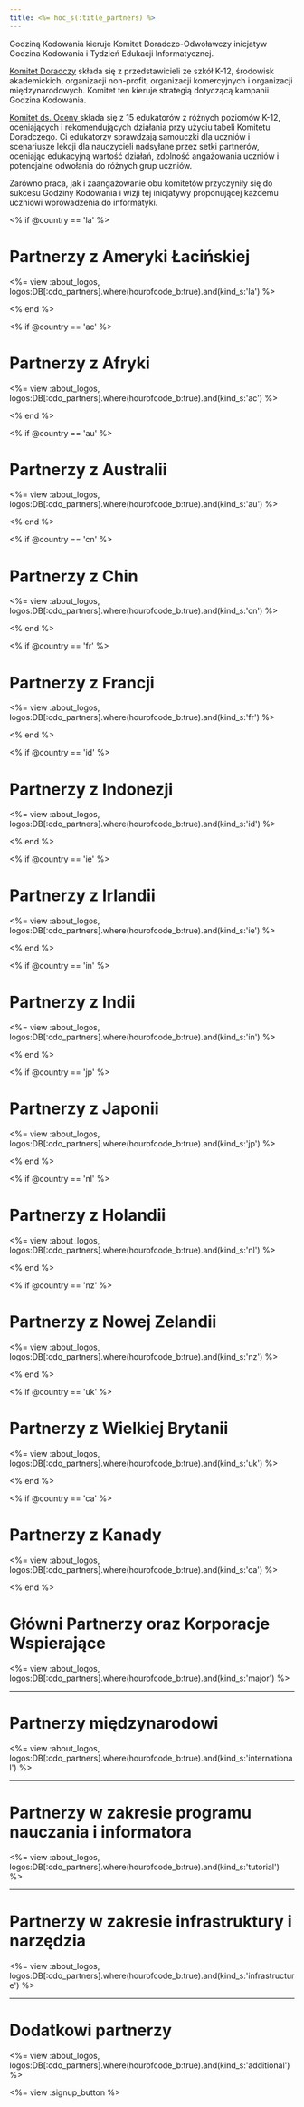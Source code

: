 ```yaml
---
title: <%= hoc_s(:title_partners) %>
---
```

Godziną Kodowania kieruje Komitet Doradczo-Odwoławczy inicjatyw Godzina Kodowania i Tydzień Edukacji Informatycznej.

[Komitet Doradczy](<%= resolve_url('/advisory-committee') %>) składa się z przedstawicieli ze szkół K-12, środowisk akademickich, organizacji non-profit, organizacji komercyjnych i organizacji międzynarodowych. Komitet ten kieruje strategią dotyczącą kampanii Godzina Kodowania.

[ Komitet ds. Oceny ](<%= resolve_url('/review-committee') %>) składa się z 15 edukatorów z różnych poziomów K-12, oceniających i rekomendujących działania przy użyciu tabeli Komitetu Doradczego. Ci edukatorzy sprawdzają samouczki dla uczniów i scenariusze lekcji dla nauczycieli nadsyłane przez setki partnerów, oceniając edukacyjną wartość działań, zdolność angażowania uczniów i potencjalne odwołania do różnych grup uczniów.

Zarówno praca, jak i zaangażowanie obu komitetów przyczyniły się do sukcesu Godziny Kodowania i wizji tej inicjatywy proponującej każdemu uczniowi wprowadzenia do informatyki.

<% if @country == 'la' %>

# Partnerzy z Ameryki Łacińskiej

<%= view :about_logos, logos:DB[:cdo_partners].where(hourofcode_b:true).and(kind_s:'la') %>

<% end %>

<% if @country == 'ac' %>

# Partnerzy z Afryki

<%= view :about_logos, logos:DB[:cdo_partners].where(hourofcode_b:true).and(kind_s:'ac') %>

<% end %>

<% if @country == 'au' %>

# Partnerzy z Australii

<%= view :about_logos, logos:DB[:cdo_partners].where(hourofcode_b:true).and(kind_s:'au') %>

<% end %>

<% if @country == 'cn' %>

# Partnerzy z Chin

<%= view :about_logos, logos:DB[:cdo_partners].where(hourofcode_b:true).and(kind_s:'cn') %>

<% end %>

<% if @country == 'fr' %>

# Partnerzy z Francji

<%= view :about_logos, logos:DB[:cdo_partners].where(hourofcode_b:true).and(kind_s:'fr') %>

<% end %>

<% if @country == 'id' %>

# Partnerzy z Indonezji

<%= view :about_logos, logos:DB[:cdo_partners].where(hourofcode_b:true).and(kind_s:'id') %>

<% end %>

<% if @country == 'ie' %>

# Partnerzy z Irlandii

<%= view :about_logos, logos:DB[:cdo_partners].where(hourofcode_b:true).and(kind_s:'ie') %>

<% end %>

<% if @country == 'in' %>

# Partnerzy z Indii

<%= view :about_logos, logos:DB[:cdo_partners].where(hourofcode_b:true).and(kind_s:'in') %>

<% end %>

<% if @country == 'jp' %>

# Partnerzy z Japonii

<%= view :about_logos, logos:DB[:cdo_partners].where(hourofcode_b:true).and(kind_s:'jp') %>

<% end %>

<% if @country == 'nl' %>

# Partnerzy z Holandii

<%= view :about_logos, logos:DB[:cdo_partners].where(hourofcode_b:true).and(kind_s:'nl') %>

<% end %>

<% if @country == 'nz' %>

# Partnerzy z Nowej Zelandii

<%= view :about_logos, logos:DB[:cdo_partners].where(hourofcode_b:true).and(kind_s:'nz') %>

<% end %>

<% if @country == 'uk' %>

# Partnerzy z Wielkiej Brytanii

<%= view :about_logos, logos:DB[:cdo_partners].where(hourofcode_b:true).and(kind_s:'uk') %>

<% end %>

<% if @country == 'ca' %>

# Partnerzy z Kanady

<%= view :about_logos, logos:DB[:cdo_partners].where(hourofcode_b:true).and(kind_s:'ca') %>

<% end %>

# Główni Partnerzy oraz Korporacje Wspierające

<%= view :about_logos, logos:DB[:cdo_partners].where(hourofcode_b:true).and(kind_s:'major') %>

---

# Partnerzy międzynarodowi

<%= view :about_logos, logos:DB[:cdo_partners].where(hourofcode_b:true).and(kind_s:'international') %>

---

# Partnerzy w zakresie programu nauczania i informatora

<%= view :about_logos, logos:DB[:cdo_partners].where(hourofcode_b:true).and(kind_s:'tutorial') %>

---

# Partnerzy w zakresie infrastruktury i narzędzia

<%= view :about_logos, logos:DB[:cdo_partners].where(hourofcode_b:true).and(kind_s:'infrastructure') %>

---

# Dodatkowi partnerzy

<%= view :about_logos, logos:DB[:cdo_partners].where(hourofcode_b:true).and(kind_s:'additional') %>

<%= view :signup_button %>